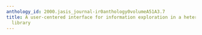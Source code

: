 ```yaml
---
anthology_id: 2000.jasis_journal-ir0anthology0volumeA51A3.7
title: A user-centered interface for information exploration in a heterogeneous digital
  library
---
```

